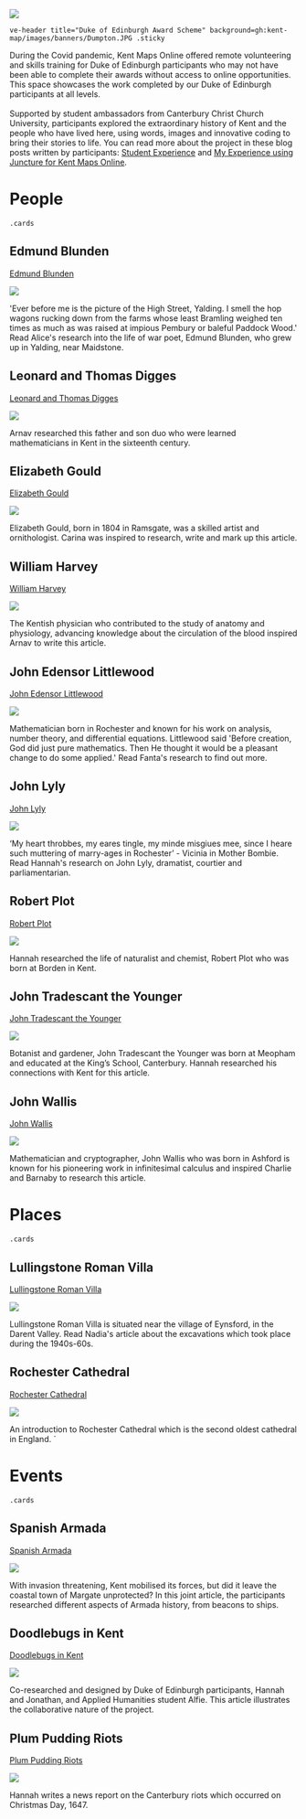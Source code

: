 [![](https://v3.juncture-digital.org/images/wb.svg)](https://v3.juncture-digital.org/wb)

`ve-header title="Duke of Edinburgh Award Scheme" background=gh:kent-map/images/banners/Dumpton.JPG .sticky`

During the Covid pandemic, Kent Maps Online offered remote volunteering and skills training for Duke of Edinburgh participants who may not have been able to complete their awards without access to online opportunities. This space showcases the work completed by our Duke of Edinburgh participants at all levels. 
<br><br>
Supported by student ambassadors from Canterbury Christ Church University, participants explored the extraordinary history of Kent and the people who have lived here, using words, images and innovative coding to bring their stories to life. You can read more about the project in these blog posts written by participants: [Student Experience](https://blogs.canterbury.ac.uk/fahe/student-experience-duke-of-edinburgh-scheme/) and [My Experience using Juncture for Kent Maps Online](https://labs.jstor.org/blog/carina-chan-on-juncture-and-kent-maps/).


# People 
`.cards`

## Edmund Blunden

[Edmund Blunden](20c/20c-blunden-biography)

![](https://raw.githubusercontent.com/kent-map/images/main/thumbnails/the_garden_of_england1.jpg)

'Ever before me is the picture of the High Street, Yalding. I smell the hop wagons rucking down from the farms whose least Bramling weighed ten times as much as was raised at impious Pembury or baleful Paddock Wood.' Read Alice's research into the life of war poet, Edmund Blunden, who grew up in Yalding, near Maidstone.

## Leonard and Thomas Digges

[Leonard and Thomas Digges](/16c/16c-digges-biography)

![](https://raw.githubusercontent.com/kent-map/images/main/thumbnails/16c_Leonard_and_Thomas_Digges.jpg)

Arnav researched this father and son duo who were learned mathematicians in Kent in the sixteenth century. 

## Elizabeth Gould

[Elizabeth Gould](/19c/19c-gould-biography)

![](https://raw.githubusercontent.com/kent-map/images/main/thumbnails/artists_Elizabeth_Gould.jpg)

Elizabeth Gould, born in 1804 in Ramsgate, was a skilled artist and ornithologist. Carina was inspired to research, write and mark up this article.

## William Harvey

[William Harvey](/17c/17c-william-harvey)

![](https://raw.githubusercontent.com/kent-map/images/main/thumbnails/garden_John_Tradescant.jpg)

The Kentish physician who contributed to the study of anatomy and physiology, advancing knowledge about the circulation of the blood inspired Arnav to write this article.

## John Edensor Littlewood

[John Edensor Littlewood](/19c/19c-edensor-littlewood)

![](https://raw.githubusercontent.com/kent-map/images/main/thumbnails/science_John_Edensor_Littlewood.jpg)

Mathematician born in Rochester and known for his work on analysis, number theory, and differential equations. Littlewood said 'Before creation, God did just pure mathematics. Then He thought it would be a pleasant change to do some applied.' Read Fanta's research to find out more.

## John Lyly

[John Lyly](/16c/16c-lyly-biography)

![](https://raw.githubusercontent.com/kent-map/images/main/thumbnails/theatre_John_Lyly.jpg)

‘My heart throbbes, my eares tingle, my minde misgiues mee, since I heare such muttering of marry-ages in Rochester’ - Vicinia in Mother Bombie. Read Hannah's research on John Lyly, dramatist, courtier and parliamentarian.

## Robert Plot

[Robert Plot](/17c/17c-robert-plot)

![](https://iiif.juncture-digital.org/thumbnail?url=https://upload.wikimedia.org/wikipedia/commons/a/ac/Plot_memorial%2C_Borden.jpg)

Hannah researched the life of naturalist and chemist, Robert Plot who was born at Borden in Kent.

## John Tradescant the Younger

[John Tradescant the Younger](/17c/17c-john-tradescant-younger)

![](https://iiif.juncture-digital.org/thumbnail?url=https://upload.wikimedia.org/wikipedia/commons/b/b1/The_floral_cabinet_and_magazine_of_exotic_botany_%281840%29_%2814798644443%29.jpg)

Botanist and gardener, John Tradescant the Younger was born at Meopham and educated at the King’s School, Canterbury. Hannah researched his connections with Kent for this article.

## John Wallis

[John Wallis](/17c/17c-wallis-biography)

![](https://raw.githubusercontent.com/kent-map/images/main/thumbnails/garden_John_Tradescant.jpg)

Mathematician and cryptographer, John Wallis who was born in Ashford is known for his pioneering work in infinitesimal calculus and inspired Charlie and Barnaby to research this article.


# Places 
`.cards`

## Lullingstone Roman Villa

[Lullingstone Roman Villa](/built/lullingstone-roman-villa)

![](https://iiif.juncture-digital.org/thumbnail?url=https://upload.wikimedia.org/wikipedia/commons/d/d6/Painted_Walls_from_Lullinstone_Roman_Villa%2C_4th_century_AD%2C_British_Museum_%2816119773582%29.jpg)

Lullingstone Roman Villa is situated near the village of Eynsford, in the Darent Valley. Read Nadia's article about the excavations which took place during the 1940s-60s.

## Rochester Cathedral

[Rochester Cathedral](/projects/duke-of-edinburgh/rochester-cathedral-essay)

![](https://iiif.juncture-digital.org/thumbnail?url=https://upload.wikimedia.org/wikipedia/commons/6/68/Rochester_Cathedral_%28Cathedral_Church_of_Christ_and_the_Blessed_Virgin_Mary_of_Rochester%29_-_geograph.org.uk_-_5923755.jpg)

An introduction to Rochester Cathedral which is the second oldest cathedral in England.
`

# Events 
`.cards`

## Spanish Armada

[Spanish Armada](/16c/16c-spanish-armada)

![](https://raw.githubusercontent.com/kent-map/images/main/thumbnails/wartime_Spanish_Armada.jpg)

With invasion threatening, Kent mobilised its forces, but did it leave the coastal town of Margate unprotected? In this joint article, the participants researched different aspects of Armada history, from beacons to ships.

## Doodlebugs in Kent

[Doodlebugs in Kent](/20c/ww2-doodlebug)

![](https://raw.githubusercontent.com/kent-map/images/main/thumbnails/war_in_kent1.jpg)

Co-researched and designed by Duke of Edinburgh participants, Hannah and Jonathan, and Applied Humanities student Alfie. This article illustrates the collaborative nature of the project. 

## Plum Pudding Riots

[Plum Pudding Riots](/17c/17c-plum-pudding-riots)

![](https://raw.githubusercontent.com/kent-map/images/main/thumbnails/garden_John_Tradescant.jpg)

Hannah writes a news report on the Canterbury riots which occurred on Christmas Day, 1647.
